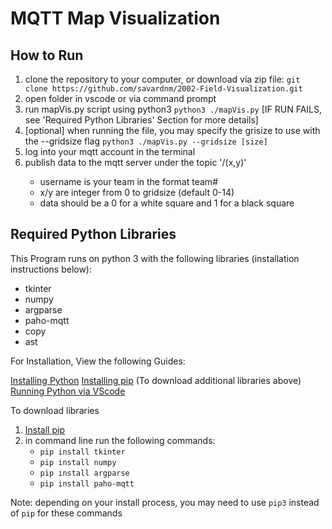 # MQTT Map Visualization

## How to Run
1. clone the repository to your computer, or download via zip file:  `git clone https://github.com/savardnm/2002-Field-Visualization.git`
2. open folder in vscode or via command prompt
3. run mapVis.py script using python3 `python3 ./mapVis.py`  [IF RUN FAILS, see 'Required Python Libraries' Section for more details]
4. [optional] when running the file, you may specify the grisize to use with the --gridsize flag `python3 ./mapVis.py --gridsize [size]`
5. log into your mqtt account in the terminal
6. publish data to the mqtt server under the topic '<username>/(x,y)'
   * username is your team in the format team#
   * x/y are integer from 0 to gridsize (default 0-14)
   * data should be a 0 for a white square and 1 for a black square

## Required Python Libraries
This Program runs on python 3 with the following libraries (installation instructions below):
- tkinter
- numpy
- argparse
- paho-mqtt
- copy
- ast

For Installation, View the following Guides:

[Installing Python](https://www.python.org/downloads/)
[Installing pip](https://packaging.python.org/en/latest/tutorials/installing-packages/) (To download additional libraries above)
[Running Python via VScode](https://code.visualstudio.com/docs/languages/python)

To download libraries
1. [Install pip](https://packaging.python.org/en/latest/tutorials/installing-packages/)
2. in command line run the following commands:
   * `pip install tkinter`
   * `pip install numpy`
   * `pip install argparse`
   * `pip install paho-mqtt`

Note: depending on your install process, you may need to use `pip3` instead of `pip` for these commands
